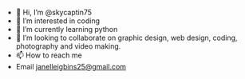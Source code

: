 - 👋 Hi, I’m @skycaptin75
- 👀 I’m interested in coding
- 🌱 I’m currently learning python
- 💞️ I’m looking to collaborate on graphic design, web design, coding, photography and video making.
- 📫 How to reach me
- Email janelleigbins25@gmail.com

<!---
skycaptin75/skycaptin75 is a ✨ special ✨ repository because its `README.md` (this file) appears on your GitHub profile.
You can click the Preview link to take a look at your changes.
--->
